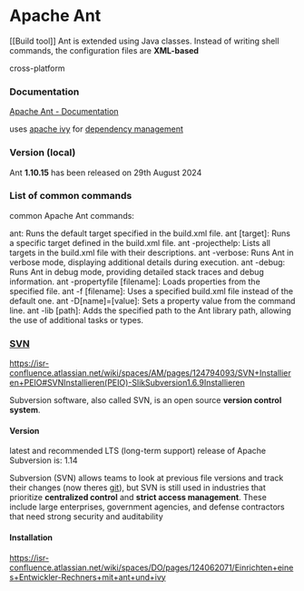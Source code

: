 # Apache Ant
[[Build tool]]
Ant is extended using Java classes. 
Instead of writing shell commands, the configuration files are **XML-based**

cross-platform

### Documentation
[Apache Ant - Documentation](https://ant.apache.org/manual/index.html)

uses [apache ivy](/Apache_Ivy.md) for [dependency management]()

### Version (local)
Ant **1.10.15** has been released on 29th August 2024

### List of common commands
common Apache Ant commands:

ant: Runs the default target specified in the build.xml file.
ant [target]: Runs a specific target defined in the build.xml file.
ant -projecthelp: Lists all targets in the build.xml file with their descriptions.
ant -verbose: Runs Ant in verbose mode, displaying additional details during execution.
ant -debug: Runs Ant in debug mode, providing detailed stack traces and debug information.
ant -propertyfile [filename]: Loads properties from the specified file.
ant -f [filename]: Uses a specified build.xml file instead of the default one.
ant -D[name]=[value]: Sets a property value from the command line.
ant -lib [path]: Adds the specified path to the Ant library path, allowing the use of additional tasks or types.

### [SVN](https://subversion.apache.org/download/)
https://isr-confluence.atlassian.net/wiki/spaces/AM/pages/124794093/SVN+Installieren+PEIO#SVNInstallieren(PEIO)-SlikSubversion1.6.9Installieren

Subversion software, also called SVN, is an open source **version control system**.

#### Version
latest and recommended LTS (long-term support) release of Apache Subversion is: 1.14

Subversion (SVN) allows teams to look at previous file versions and track their changes (now theres [git](git.md)), 
but SVN is still used in industries that prioritize **centralized control** and **strict access management**. 
These include large enterprises, government agencies, and defense contractors that need strong security and auditability


#### Installation
https://isr-confluence.atlassian.net/wiki/spaces/DO/pages/124062071/Einrichten+eines+Entwickler-Rechners+mit+ant+und+ivy